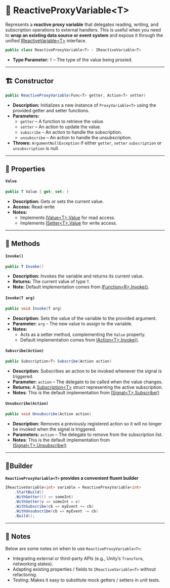 # 🧩 ReactiveProxyVariable&lt;T&gt;

Represents a **reactive proxy variable** that delegates reading, writing, and subscription operations to external
handlers. This is useful when you need to **wrap an existing data source or event system** and expose it through the
unified [IReactiveVariable&lt;T&gt;](IReactiveVariable.md) interface.

```csharp
public class ReactiveProxyVariable<T> : IReactiveVariable<T>
```

- **Type Parameter:** `T` – The type of the value being proxied.

---

## 🏗️ Constructor

```csharp
public ReactiveProxyVariable(Func<T> getter, Action<T> setter)
```

- **Description:** Initializes a new instance of `ProxyVariable<T>` using the provided getter and setter functions.
- **Parameters:**
    - `getter` – A function to retrieve the value.
    - `setter` – An action to update the value.
    - `subscribe` – An action to handle the subscription.
    - `unsubscribe` – An action to handle the unsubscription.
- **Throws:** `ArgumentNullException` if either `getter`, `setter` `subscription` or `unsubscription` is null.

---

## 🔑 Properties

#### `Value`

```csharp
public T Value { get; set; }
```

- **Description:** Gets or sets the current value.
- **Access:** Read-write
- **Notes:**
    - Implements [IValue&lt;T&gt;.Value](../Values/IValue.md#value) for read access.
    - Implements [ISetter&lt;T&gt;.Value](../Setters/ISetter.md/#value) for write access.

---

## 🏹 Methods

#### `Invoke()`

```csharp
public T Invoke()
```

- **Description:** Invokes the variable and returns its current value.
- **Returns:** The current value of type `T`.
- **Note:** Default implementation comes from [IFunction&lt;R&gt;.Invoke()](../Functions/IFunction.md#invoke).

#### `Invoke(T arg)`

```csharp
public void Invoke(T arg)
```

- **Description:** Sets the value of the variable to the provided argument.
- **Parameter:** `arg` – The new value to assign to the variable.
- **Notes:**
    - Acts as a setter method, complementing the `Value` property.
    - Default implementation comes from [IAction&lt;T&gt;.Invoke()](../Actions/IAction.md#invoket).

#### `Subscribe(Action)`

```csharp
public Subscription<T> Subscribe(Action action)  
```

- **Description:** Subscribes an action to be invoked whenever the signal is triggered.
- **Parameter:** `action` – The delegate to be called when the value changes.
- **Returns:** A [Subscription&lt;T&gt;](../Signals/Subscription.md#subscriptiont) struct representing the active
  subscription.
- **Notes**: This is the default implementation
  from [ISignal&lt;T&gt;.Subscribe()](../Signals/ISignal.md#subscribeactiont)

#### `Unsubscribe(Action)`

```csharp
public void Unsubscribe(Action action)  
```

- **Description:** Removes a previously registered action so it will no longer be invoked when the signal is triggered.
- **Parameters:** `action` – The delegate to remove from the subscription list.
- **Notes**: This is the default implementation
  from [ISignal&lt;T&gt;.Unsubscribe()](../Signals/ISignal.md#unsubscribeactiont)

---

## 👷‍Builder

**`ReactiveProxyVariable<T>` provides a convenient fluent builder**

```csharp
IReactiveVariable<int> variable = ReactiveProxyVariable<int>
    .StartBuild()
    .WithGetter(() => someInt)
    .WithSetter(v => someInt = v)
    .WithSubscribe(cb => myEvent += cb)
    .WithUnsubscribe(cb => myEvent -= cb)
    .Build();
```

---

## 📝 Notes

Below are some notes on when to use `ReactiveProxyVariable<T>`:

- Integrating external or third-party APIs (e.g., Unity’s `Transform`, networking states).
- Adapting existing properties / fields to `IReactiveVariable<T>` without refactoring.
- Testing: Makes it easy to substitute mock getters / setters in unit tests.